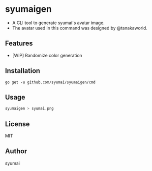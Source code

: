 # syumaigen

* A CLI tool to generate syumai's avatar image.
* The avatar used in this command was designed by @tanakaworld.

## Features

* [WIP] Randomize color generation

## Installation

```console
go get -u github.com/syumai/syumaigen/cmd
```

## Usage

```sh
syumaigen > syumai.png
```

## License

MIT

## Author

syumai
